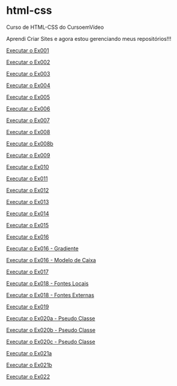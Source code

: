 # html-css
 Curso de HTML-CSS do CursoemVídeo

Aprendi Criar Sites e agora estou gerenciando meus repositórios!!!

<a href="https://kbrallll.github.io/html-css/exercicios/ex001/index.html">Executar o Ex001</a>

<a href="https://kbrallll.github.io/html-css/exercicios/ex002/index.html">Executar o Ex002</a>

<a href="https://kbrallll.github.io/html-css/exercicios/ex003/index.html">Executar o Ex003</a>

<a href="https://kbrallll.github.io/html-css/exercicios/ex004/index.html">Executar o Ex004</a>

<a href="https://kbrallll.github.io/html-css/exercicios/ex005/index.html">Executar o Ex005</a>

<a href="https://kbrallll.github.io/html-css/exercicios/ex006/index.html">Executar o Ex006</a>

<a href="https://kbrallll.github.io/html-css/exercicios/ex007/html4.html">Executar o Ex007</a>

<a href="https://kbrallll.github.io/html-css/exercicios/ex008/index.html">Executar o Ex008</a>

<a href="https://kbrallll.github.io/html-css/exercicios/ex008b/index.html">Executar o Ex008b</a>

<a href="https://kbrallll.github.io/html-css/exercicios/ex009/index.html">Executar o Ex009</a>

<a href="https://kbrallll.github.io/html-css/exercicios/ex010/index.html">Executar o Ex010</a>

<a href="https://kbrallll.github.io/html-css/exercicios/ex011/index.html">Executar o Ex011</a>

<a href="https://kbrallll.github.io/html-css/exercicios/ex012/index.html">Executar o Ex012</a>

<a href="https://kbrallll.github.io/html-css/exercicios/ex013/index.html">Executar o Ex013</a>

<a href="https://kbrallll.github.io/html-css/exercicios/ex014/index.html">Executar o Ex014</a>

<a href="https://kbrallll.github.io/html-css/exercicios/ex015/index.html">Executar o Ex015</a>

<a href="https://kbrallll.github.io/html-css/exercicios/ex016/cor01.html">Executar o Ex016</a>

<a href="https://kbrallll.github.io/html-css/exercicios/ex016/cor02.html">Executar o Ex016 - Gradiente</a>

<a href="https://kbrallll.github.io/html-css/exercicios/ex016/cor03.html">Executar o Ex016 - Modelo de Caixa</a>

<a href="https://kbrallll.github.io/html-css/exercicios/ex017/fonte01.html">Executar o Ex017</a>

<a href="https://kbrallll.github.io/html-css/exercicios/ex018/fonte01.html">Executar o Ex018 - Fontes Locais</a>

<a href="https://kbrallll.github.io/html-css/exercicios/ex018/fonte02.html">Executar o Ex018 - Fontes Externas</a>

<a href="https://kbrallll.github.io/html-css/exercicios/ex019/index.html">Executar o Ex019</a>

<a href="https://kbrallll.github.io/html-css/exercicios/ex020/index.html">Executar o Ex020a - Pseudo Classe</a>

<a href="https://kbrallll.github.io/html-css/exercicios/ex020/index02.html">Executar o Ex020b - Pseudo Classe</a>

<a href="https://kbrallll.github.io/html-css/exercicios/ex020/index03.html">Executar o Ex020c - Pseudo Classe</a>

<a href="https://kbrallll.github.io/html-css/exercicios/ex021/index.html">Executar o Ex021a</a>

<a href="https://kbrallll.github.io/html-css/exercicios/ex021/index02.html">Executar o Ex021b</a>

<a href="https://kbrallll.github.io/html-css/exercicios/ex022/fundo01.html">Executar o Ex022</a>
